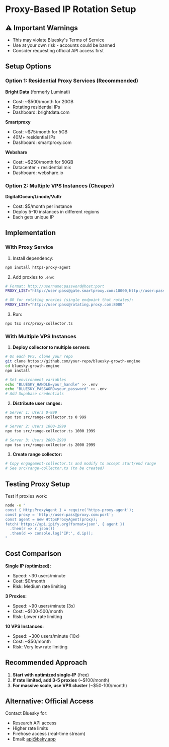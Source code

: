 # Proxy-Based IP Rotation Setup

## ⚠️ Important Warnings

- This may violate Bluesky's Terms of Service
- Use at your own risk - accounts could be banned
- Consider requesting official API access first

## Setup Options

### Option 1: Residential Proxy Services (Recommended)

**Bright Data** (formerly Luminati)
- Cost: ~$500/month for 20GB
- Rotating residential IPs
- Dashboard: brightdata.com

**Smartproxy**
- Cost: ~$75/month for 5GB
- 40M+ residential IPs
- Dashboard: smartproxy.com

**Webshare**
- Cost: ~$250/month for 50GB
- Datacenter + residential mix
- Dashboard: webshare.io

### Option 2: Multiple VPS Instances (Cheaper)

**DigitalOcean/Linode/Vultr**
- Cost: $5/month per instance
- Deploy 5-10 instances in different regions
- Each gets unique IP

## Implementation

### With Proxy Service

1. Install dependency:
```bash
npm install https-proxy-agent
```

2. Add proxies to `.env`:
```bash
# Format: http://username:password@host:port
PROXY_LIST="http://user:pass@gate.smartproxy.com:10000,http://user:pass@gate.smartproxy.com:10001,http://user:pass@gate.smartproxy.com:10002"

# OR for rotating proxies (single endpoint that rotates):
PROXY_LIST="http://user:pass@rotating.proxy.com:8000"
```

3. Run:
```bash
npx tsx src/proxy-collector.ts
```

### With Multiple VPS Instances

1. **Deploy collector to multiple servers:**
```bash
# On each VPS, clone your repo
git clone https://github.com/your-repo/bluesky-growth-engine
cd bluesky-growth-engine
npm install

# Set environment variables
echo "BLUESKY_HANDLE=your_handle" >> .env
echo "BLUESKY_PASSWORD=your_password" >> .env
# Add Supabase credentials
```

2. **Distribute user ranges:**
```bash
# Server 1: Users 0-999
npx tsx src/range-collector.ts 0 999

# Server 2: Users 1000-1999
npx tsx src/range-collector.ts 1000 1999

# Server 3: Users 2000-2999
npx tsx src/range-collector.ts 2000 2999
```

3. **Create range collector:**
```bash
# Copy engagement-collector.ts and modify to accept start/end range
# See src/range-collector.ts (to be created)
```

## Testing Proxy Setup

Test if proxies work:
```bash
node -e "
const { HttpsProxyAgent } = require('https-proxy-agent');
const proxy = 'http://user:pass@proxy.com:port';
const agent = new HttpsProxyAgent(proxy);
fetch('https://api.ipify.org?format=json', { agent })
  .then(r => r.json())
  .then(d => console.log('IP:', d.ip));
"
```

## Cost Comparison

**Single IP (optimized):**
- Speed: ~30 users/minute
- Cost: $0/month
- Risk: Medium rate limiting

**3 Proxies:**
- Speed: ~90 users/minute (3x)
- Cost: ~$100-500/month
- Risk: Lower rate limiting

**10 VPS Instances:**
- Speed: ~300 users/minute (10x)
- Cost: ~$50/month
- Risk: Very low rate limiting

## Recommended Approach

1. **Start with optimized single-IP** (free)
2. **If rate limited, add 3-5 proxies** (~$100/month)
3. **For massive scale, use VPS cluster** (~$50-100/month)

## Alternative: Official Access

Contact Bluesky for:
- Research API access
- Higher rate limits
- Firehose access (real-time stream)
- Email: api@bsky.app
